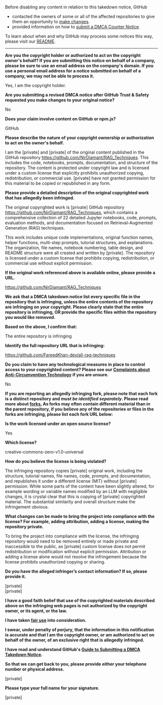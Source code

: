 Before disabling any content in relation to this takedown notice, GitHub
- contacted the owners of some or all of the affected repositories to give them an opportunity to [make changes](https://docs.github.com/en/github/site-policy/dmca-takedown-policy#a-how-does-this-actually-work).
- provided information on how to [submit a DMCA Counter Notice](https://docs.github.com/en/articles/guide-to-submitting-a-dmca-counter-notice).

To learn about when and why GitHub may process some notices this way, please visit our [README](https://github.com/github/dmca/blob/master/README.md#anatomy-of-a-takedown-notice).

---

**Are you the copyright holder or authorized to act on the copyright owner's behalf? If you are submitting this notice on behalf of a company, please be sure to use an email address on the company's domain. If you use a personal email address for a notice submitted on behalf of a company, we may not be able to process it.**

Yes, I am the copyright holder.

**Are you submitting a revised DMCA notice after GitHub Trust & Safety requested you make changes to your original notice?**

No

**Does your claim involve content on GitHub or npm.js?**

GitHub

**Please describe the nature of your copyright ownership or authorization to act on the owner's behalf.**

I am the [private] and [private] of the original content published in the GitHub repository https://github.com/NirDiamant/RAG_Techniques. This includes the code, notebooks, prompts, documentation, and structure of the repository. The content is protected under copyright law and is licensed under a custom license that explicitly prohibits unauthorized copying, redistribution, or commercial use. [private] have not granted permission for this material to be copied or republished in any form.

**Please provide a detailed description of the original copyrighted work that has allegedly been infringed.**

The original copyrighted work is [private] GitHub repository https://github.com/NirDiamant/RAG_Techniques, which contains a comprehensive collection of 22 detailed Jupyter notebooks, code, prompts, evaluation methods, and documentation focused on Retrieval-Augmented Generation (RAG) techniques.

This work includes unique code implementations, original function names, helper functions, multi-step prompts, tutorial structures, and explanations. The organization, file names, notebook numbering, table design, and README structure were all created and written by [private]. The repository is licensed under a custom license that prohibits copying, redistribution, or commercial use without explicit permission.

**If the original work referenced above is available online, please provide a URL.**

https://github.com/NirDiamant/RAG_Techniques

**We ask that a DMCA takedown notice list every specific file in the repository that is infringing, unless the entire contents of the repository are infringing on your copyright. Please clearly state that the entire repository is infringing, OR provide the specific files within the repository you would like removed.**

**Based on the above, I confirm that:**

The entire repository is infringing

**Identify the full repository URL that is infringing:**

https://github.com/FareedKhan-dev/all-rag-techniques

**Do you claim to have any technological measures in place to control access to your copyrighted content? Please see our <a href="https://docs.github.com/articles/guide-to-submitting-a-dmca-takedown-notice#complaints-about-anti-circumvention-technology">Complaints about Anti-Circumvention Technology</a> if you are unsure.**

No

**If you are reporting an allegedly infringing fork, please note that each fork is a distinct repository and <i>must be identified separately</i>. Please read more about <a href="https://docs.github.com/articles/dmca-takedown-policy#b-what-about-forks-or-whats-a-fork">forks.</a> As forks may often contain different material than in the parent repository, if you believe any of the repositories or files in the forks are infringing, please list each fork URL below:**

**Is the work licensed under an open source license?**

Yes

**Which license?**

creative-commons-zero-v1.0-universal

**How do you believe the license is being violated?**

The infringing repository copies [private] original work, including the structure, tutorial names, file names, code, prompts, and documentation, and republishes it under a different license (MIT) without [private] permission. While some parts of the content have been slightly altered, for example wording or variable names modified by an LLM with negligible changes, it is crystal clear that this is copying of [private] copyrighted material. The substantial similarity and overall structure make the infringement obvious.

**What changes can be made to bring the project into compliance with the license? For example, adding attribution, adding a license, making the repository private.**

To bring the project into compliance with the license, the infringing repository would need to be removed entirely or made private and inaccessible to the public, as [private] custom license does not permit redistribution or modification without explicit permission. Attribution or adding a license alone would not resolve the infringement because the license prohibits unauthorized copying or sharing.

**Do you have the alleged infringer’s contact information? If so, please provide it.**

[private]  
[private]

**I have a good faith belief that use of the copyrighted materials described above on the infringing web pages is not authorized by the copyright owner, or its agent, or the law.**

**I have taken <a href="https://www.lumendatabase.org/topics/22">fair use</a> into consideration.**

**I swear, under penalty of perjury, that the information in this notification is accurate and that I am the copyright owner, or am authorized to act on behalf of the owner, of an exclusive right that is allegedly infringed.**

**I have read and understand GitHub's <a href="https://docs.github.com/articles/guide-to-submitting-a-dmca-takedown-notice/">Guide to Submitting a DMCA Takedown Notice</a>.**

**So that we can get back to you, please provide either your telephone number or physical address.**

[private]

**Please type your full name for your signature.**

[private]

